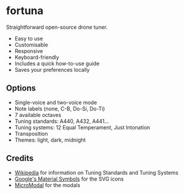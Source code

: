 # fortuna

Straightforward open-source drone tuner.

- Easy to use
- Customisable
- Responsive
- Keyboard-friendly
- Includes a quick how-to-use guide
- Saves your preferences locally


## Options

- Single-voice and two-voice mode
- Note labels (none, C-B, Do-Si, Do-Ti)
- 7 available octaves
- Tuning standards: A440, A432, A441…
- Tuning systems: 12 Equal Temperament, Just Intonation
- Transposition
- Themes: light, dark, midnight


## Credits

- [Wikipedia](https://en.wikipedia.org/) for information on Tuning Standards and Tuning Systems
- [Google's Material Symbols](https://fonts.google.com/icons) for the SVG icons
- [MicroModal](https://micromodal.vercel.app/) for the modals
